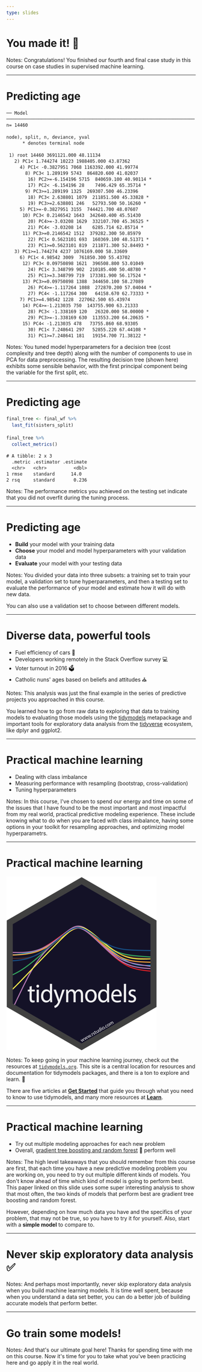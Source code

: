 ```yaml
---
type: slides
---
```


# You made it! 💪

Notes: Congratulations! You finished our fourth and final case study in this course on case studies in supervised machine learning.

---

# Predicting age


```out
── Model ──────────────────────────────────────────────────────────────────────
n= 14460 

node), split, n, deviance, yval
      * denotes terminal node

 1) root 14460 3691121.000 48.11134  
   2) PC1< 1.744274 10223 1988405.000 43.87362  
     4) PC1< -0.3827951 7068 1163392.000 41.99774  
       8) PC3< 1.289199 5743  864820.600 41.02037  
        16) PC2>=-6.154196 5715  840659.100 40.90114 *
        17) PC2< -6.154196 28    7496.429 65.35714 *
       9) PC3>=1.289199 1325  269307.500 46.23396  
        18) PC3< 2.638801 1079  211851.500 45.33828 *
        19) PC3>=2.638801 246   52793.500 50.16260 *
     5) PC1>=-0.3827951 3155  744421.700 48.07607  
      10) PC3< 0.2146542 1643  342640.400 45.51430  
        20) PC4>=-3.03208 1629  332107.700 45.36525 *
        21) PC4< -3.03208 14    6285.714 62.85714 *
      11) PC3>=0.2146542 1512  379282.300 50.85979  
        22) PC1< 0.5623101 693  160369.100 48.51371 *
        23) PC1>=0.5623101 819  211871.300 52.84493 *
   3) PC1>=1.744274 4237 1076169.000 58.33609  
     6) PC1< 4.98542 3009  761850.300 55.43702  
      12) PC3< 0.09750898 1621  396508.800 53.01049  
        24) PC1< 3.348799 902  210185.400 50.48780 *
        25) PC1>=3.348799 719  173381.900 56.17524 *
      13) PC3>=0.09750898 1388  344650.100 58.27089  
        26) PC4>=-1.117264 1088  272870.200 57.04044 *
        27) PC4< -1.117264 300   64158.670 62.73333 *
     7) PC1>=4.98542 1228  227062.500 65.43974  
      14) PC4>=-1.213035 750  143755.900 63.21333  
        28) PC3< -1.338169 120   26320.000 58.00000 *
        29) PC3>=-1.338169 630  113553.200 64.20635 *
      15) PC4< -1.213035 478   73755.860 68.93305  
        30) PC1< 7.248641 297   52855.220 67.44108 *
        31) PC1>=7.248641 181   19154.700 71.38122 *
```

Notes: You tuned model hyperparameters for a decision tree (cost complexity and tree depth) along with the number of components to use in PCA for data preprocessing. The resulting decision tree (shown here) exhibits some sensible behavior, with the first principal component being the variable for the first split, etc.

---

# Predicting age

```r
final_tree <- final_wf %>%
  last_fit(sisters_split) 

final_tree %>%
  collect_metrics()
```

```out
# A tibble: 2 x 3
  .metric .estimator .estimate
  <chr>   <chr>          <dbl>
1 rmse    standard      14.0  
2 rsq     standard       0.236
```

Notes: The performance metrics you achieved on the testing set indicate that you did not overfit during the tuning process.

---

# Predicting age

- **Build** your model with your training data
- **Choose** your model and model hyperparameters with your validation data
- **Evaluate** your model with your testing data

Notes: You divided your data into three subsets: a training set to train your model, a validation set to tune hyperparameters, and then a testing set to evaluate the performance of your model and estimate how it will do with new data.

You can also use a validation set to choose between different models.

---

# Diverse data, powerful tools

- Fuel efficiency of cars 🚗
- Developers working remotely in the Stack Overflow survey 💻
- Voter turnout in 2016 🗳
- Catholic nuns' ages based on beliefs and attitudes ⛪

Notes: This analysis was just the final example in the series of predictive projects you approached in this course. 

You learned how to go from raw data to exploring that data to training models to evaluating those models using the [tidymodels](https://www.tidymodels.org/) metapackage and important tools for exploratory data analysis from the [tidyverse](https://www.tidyverse.org/) ecosystem, like dplyr and ggplot2.

---

#  Practical machine learning

- Dealing with class imbalance
- Measuring performance with resampling (bootstrap, cross-validation)
- Tuning hyperparameters

Notes: In this course, I've chosen to spend our energy and time on some of the issues that I have found to be the most important and most impactful from my real world, practical predictive modeling experience. These include knowing what to do when you are faced with class imbalance, having some options in your toolkit for resampling approaches, and optimizing model hyperparametrs. 

---

#  Practical machine learning

![tidymodels](https://github.com/juliasilge/course-ML-tidymodels/blob/master/img/tidymodels_small.png?raw=true)

Notes: To keep going in your machine learning journey, check out the resources at [`tidymodels.org`](https://www.tidymodels.org/). This site is a central location for resources and documentation for tidymodels packages, and there is a ton to explore and learn. 🚀

There are five articles at [**Get Started**](https://www.tidymodels.org/start/) that guide you through what you need to know to use tidymodels, and many more resources at [**Learn**](https://www.tidymodels.org/learn/).

---

# Practical machine learning

- Try out multiple modeling approaches for each new problem 
- Overall, [gradient tree boosting and random forest](https://arxiv.org/abs/1708.05070v1) 🌳 perform well

Notes: The high level takeaways that you should remember from this course are first, that each time you have a new predictive modeling problem you are working on, you need to try out multiple different kinds of models. You don't know ahead of time which kind of model is going to perform best. This paper linked on this slide uses some super interesting analysis to show that most often, the two kinds of models that perform best are gradient tree boosting and random forest. 

However, depending on how much data you have and the specifics of your problem, that may not be true, so you have to try it for yourself. Also, start with a **simple model** to compare to. 

---

# Never skip exploratory data analysis ✅



Notes: And perhaps most importantly, never skip exploratory data analysis when you build machine learning models. It is time well spent, because when you understand a data set better, you can do a better job of building accurate models that perform better.

---

# Go train some models!

Notes: And that's our ultimate goal here! Thanks for spending time with me on this course. Now it's time for you to take what you've been practicing here and go apply it in the real world.


